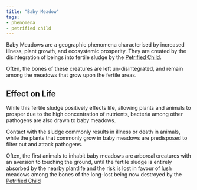 ```yaml
---
title: "Baby Meadow"
tags:
- phenomena
- petrified child
---
```

Baby Meadows are a geographic phenomena characterised by increased illness, plant growth, and ecosystemic prosperity. They are created by the disintegration of beings into fertile sludge by the [Petrified Child](deities/petrified-child.md).

Often, the bones of these creatures are left un-disintegrated, and remain among the meadows that grow upon the fertile areas.

## Effect on Life
While this fertile sludge positively effects life, allowing plants and animals to prosper due to the high concentration of nutrients, bacteria among other pathogens are also drawn to baby meadows.

Contact with the sludge commonly results in illness or death in animals, while the plants that commonly grow in baby meadows are predisposed to filter out and attack pathogens.

Often, the first animals to inhabit baby meadows are arboreal creatures with an aversion to touching the ground, until the fertile sludge is entirely absorbed by the nearby plantlife and the risk is lost in favour of lush meadows among the bones of the long-lost being now destroyed by the [Petrified Child](deities/petrified-child.md)